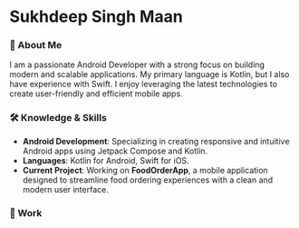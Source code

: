 # Sukhdeep Singh Maan

### 🌟 About Me
I am a passionate Android Developer with a strong focus on building modern and scalable applications. My primary language is Kotlin, but I also have experience with Swift. I enjoy leveraging the latest technologies to create user-friendly and efficient mobile apps.

### 🛠 Knowledge & Skills
- **Android Development**: Specializing in creating responsive and intuitive Android apps using Jetpack Compose and Kotlin.
- **Languages**: Kotlin for Android, Swift for iOS.
- **Current Project**: Working on **FoodOrderApp**, a mobile application designed to streamline food ordering experiences with a clean and modern user interface.

### 🚀 Work

